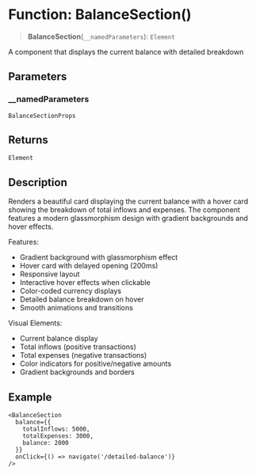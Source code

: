 # Function: BalanceSection()

> **BalanceSection**(`__namedParameters`): `Element`

A component that displays the current balance with detailed breakdown

## Parameters

### \_\_namedParameters

`BalanceSectionProps`

## Returns

`Element`

## Description

Renders a beautiful card displaying the current balance with a hover card
showing the breakdown of total inflows and expenses. The component features
a modern glassmorphism design with gradient backgrounds and hover effects.

Features:
- Gradient background with glassmorphism effect
- Hover card with delayed opening (200ms)
- Responsive layout
- Interactive hover effects when clickable
- Color-coded currency displays
- Detailed balance breakdown on hover
- Smooth animations and transitions

Visual Elements:
- Current balance display
- Total inflows (positive transactions)
- Total expenses (negative transactions)
- Color indicators for positive/negative amounts
- Gradient backgrounds and borders

## Example

```tsx
<BalanceSection
  balance={{
    totalInflows: 5000,
    totalExpenses: 3000,
    balance: 2000
  }}
  onClick={() => navigate('/detailed-balance')}
/>
```
